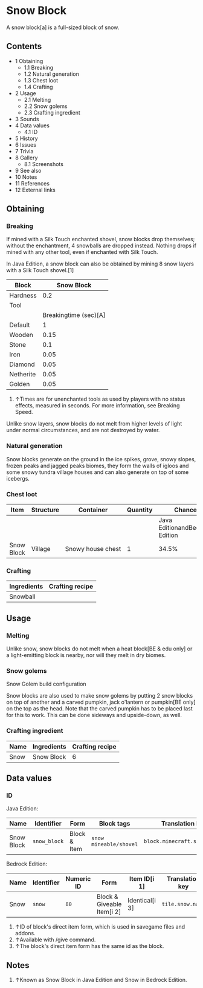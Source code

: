 # Snow Block
A snow block[a] is a full-sized block of snow.

## Contents
- 1 Obtaining
	- 1.1 Breaking
	- 1.2 Natural generation
	- 1.3 Chest loot
	- 1.4 Crafting
- 2 Usage
	- 2.1 Melting
	- 2.2 Snow golems
	- 2.3 Crafting ingredient
- 3 Sounds
- 4 Data values
	- 4.1 ID
- 5 History
- 6 Issues
- 7 Trivia
- 8 Gallery
	- 8.1 Screenshots
- 9 See also
- 10 Notes
- 11 References
- 12 External links

## Obtaining
### Breaking
If mined with a Silk Touch enchanted shovel, snow blocks drop themselves; without the enchantment, 4 snowballs are dropped instead. Nothing drops if mined with any other tool, even if enchanted with Silk Touch.

In Java Edition, a snow block can also be obtained by mining 8 snow layers with a Silk Touch shovel.[1]

| Block     | Snow Block            |
|-----------|-----------------------|
| Hardness  | 0.2                   |
| Tool      |                       |
|           | Breakingtime (sec)[A] |
| Default   | 1                     |
| Wooden    | 0.15                  |
| Stone     | 0.1                   |
| Iron      | 0.05                  |
| Diamond   | 0.05                  |
| Netherite | 0.05                  |
| Golden    | 0.05                  |

1. ↑Times are for unenchanted tools as used by players with no status effects, measured in seconds. For more information, see Breaking Speed.

Unlike snow layers, snow blocks do not melt from higher levels of light under normal circumstances, and are not destroyed by water.

### Natural generation
Snow blocks generate on the ground in the ice spikes, grove, snowy slopes, frozen peaks and jagged peaks biomes, they form the walls of igloos and some snowy tundra village houses and can also generate on top of some icebergs.


### Chest loot
| Item       | Structure | Container         | Quantity | Chance                         |
|------------|-----------|-------------------|----------|--------------------------------|
|            |           |                   |          | Java EditionandBedrock Edition |
| Snow Block | Village   | Snowy house chest | 1        | 34.5%                          |

### Crafting
| Ingredients | Crafting recipe |
|-------------|-----------------|
| Snowball    |                 |

## Usage
### Melting
Unlike snow, snow blocks do not melt when a heat block‌[BE & edu  only] or a light-emitting block is nearby, nor will they melt in dry biomes.

### Snow golems













Snow Golem build configuration


Snow blocks are also used to make snow golems by putting 2 snow blocks on top of another and a carved pumpkin, jack o'lantern or pumpkin‌[BE  only] on the top as the head. Note that the carved pumpkin has to be placed last for this to work. This can be done sideways and upside-down, as well.

### Crafting ingredient
| Name | Ingredients | Crafting recipe |
|------|-------------|-----------------|
| Snow | Snow Block  | 6               |

## Data values
### ID
Java Edition:

| Name       | Identifier   | Form         | Block tags                   | Translation key              |
|------------|--------------|--------------|------------------------------|------------------------------|
| Snow Block | `snow_block` | Block & Item | `snow`<br/>`mineable/shovel` | `block.minecraft.snow_block` |

Bedrock Edition:

| Name | Identifier | Numeric ID | Form                       | Item ID[i 1]   | Translation key  |
|------|------------|------------|----------------------------|----------------|------------------|
| Snow | `snow`     | `80`       | Block & Giveable Item[i 2] | Identical[i 3] | `tile.snow.name` |

1. ↑ID of block's direct item form, which is used in savegame files and addons.
2. ↑Available with /give command.
3. ↑The block's direct item form has the same id as the block.

## Notes
1. ↑Known as Snow Block in Java Edition and Snow in Bedrock Edition.

